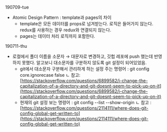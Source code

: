 190709-tue

- Atomic Design Pattern : template과 pages의 차이
    - template은 모든 데이터를 props로 넘겨받는다. 로직은 들어가지 않는다. redux를 사용하는 경우 redux와 연결되지 않는다.
    - pages는 데이터 처리 로직까지 포함한다.

190711-thu

- 로컬에서 폴더 이름을 소문자 → 대문자로 변경하고, 깃헙 레포에 push 했는데 반영하지 못했다. 알고보니 대소문자를 구분하지 않도록 git 설정이 되어있었음.
    - git에서 대소문자 구분해서 관리하게 하는 설정 주는 명령어 : git config core.ignorecase false
    ㄴ 참고: [https://stackoverflow.com/questions/6899582/i-change-the-capitalization-of-a-directory-and-git-doesnt-seem-to-pick-up-on-it](https://stackoverflow.com/questions/6899582/i-change-the-capitalization-of-a-directory-and-git-doesnt-seem-to-pick-up-on-it)
    - 현재의 git 설정 보는 명령어 : git config --list --show-origin
    ㄴ 참고 : [https://stackoverflow.com/questions/2114111/where-does-git-config-global-get-written-to](https://stackoverflow.com/questions/2114111/where-does-git-config-global-get-written-to)